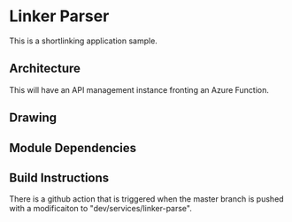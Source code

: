 # Linker Parser

This is a shortlinking application sample.

## Architecture

This will have an API management instance fronting an Azure Function.

## Drawing

## Module Dependencies

## Build Instructions

There is a github action that is triggered when the master branch is pushed with a modificaiton to "dev/services/linker-parse".